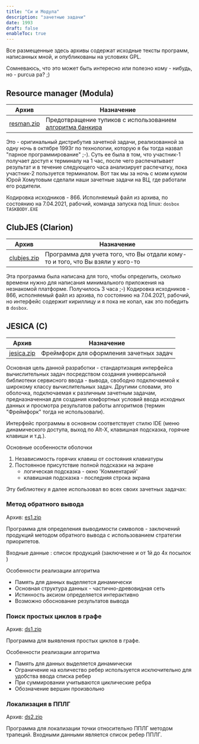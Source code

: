 ```yaml
---
title: "Си и Модула"
description: "зачетные задачи"
date: 1993
draft: false
enableToc: true
---
```


Все размещенные здесь архивы содержат исходные тексты программ, написанных мной, и
опубликованы на условиях GPL.

Сомневаюсь, что это может быть интересно или полезно кому - нибудь, но - purcua pa? ;)

## Resource manager (Modula)
 Архив |  Назначение
 -- | --
[resman.zip](/src/1993/resman.zip) | Предотвращение тупиков с использованием [алгоритма банкира](https://infopedia.su/15x8a44.html)

Это - оригинальный дистрибутив зачетной задачи, реализованной за одну ночь в октябре 1993г по технологии, которую я бы тогда назвал "парное программирование" ;-). Суть ее была в том, что участник-1 получает доступ к терминалу на 1 час, после чего распечатывает результат и в течение следующего часа анализирует распечатку, пока участник-2 пользуется терминалом. Вот так мы за ночь с моим кумом Юрой Хомутовым сделали наши зачетные задачи на ВЦ, где работали его родители.

Кодировка исходников - 866. Исполняемый файл из архива, по состоянию на 7.04.2021, рабочий, команда запуска под linux: `dosbox TASKBODY.EXE`

## ClubJES (Clarion)

 Архив |  Назначение
 -- | --
[clubjes.zip](/src/1993/clubjes.zip) | Программа для учета того, что Вы отдали кому-то и того, что Вы взяли у кого-то

Эта программа была написана для того, чтобы определить, сколько времени нужно для написания минимального приложения на незнакомой платформе. Получилось 3 часа ;-)
Кодировка исходников - 866, исполняемый файл из архива, по состоянию на 7.04.2021, рабочий, но интерфейс содержит кириллицу и я пока не копал, как это победить в `dosbox`.

## JESICA (C)

 Архив |  Назначение
 -- | --
[jesica.zip](/src/1993/jesica.zip) | Фреймфорк для оформления зачетных задач

Основная  цель  данной   разработки - стандартизация интерфейса  вычислительных  задач посредством создания универсальной  библиотеки сервисного  ввода - вывода, свободно подключаемой к широкому классу вычислительных задач. Другими словами, это оболочка, подключаемая к различным зачетным задачам, предназначенная для создания комфортных условий  ввода  исходных  данных и просмотра результатов работы алгоритмов (термин "Фреймфорк" тогда не использовали).

Интерфейс программы в основном соответствует стилю IDE (меню динамического  доступа,  выход по Alt-X, клавишная подсказка, горячие клавиши и т.д.).

Основные особенности оболочки

1. Независимость горячих клавиш от состояния клавиатуры
2. Постоянное присутствие полной подсказки на экране
    * логическая подсказка - окно 'Комментарий'
    * клавишная  подсказка - последняя строка экрана  

Эту библиотеку я далее использовал во всех своих зачетных задачах:

### Метод обратного вывода

Архив: [es1.zip](/src/1993/es1.zip)

Программа для определения выводимости символов - заключений продукций методом обратного вывода с использованием стратегии приоритетов.

Входные данные : список продукций (заключение и от 1й до 4х посылок )

Особенности реализации алгоритма

* Память для данных выделяется динамически
* Основная структура данных - частично-древовидная сеть
* Истинность аксиом определяется интерактивно
* Возможно обоснование результатов вывода

### Поиск простых циклов в графе

Архив: [ds1.zip](/src/1993/ds1.zip)

Программа для выявления простых циклов в графе.

Особенности реализации алгоритма

* Память для данных выделяется динамически
* Ограничение на количество  ребер  используется исключительно для удобства ввода списка ребер
* При суммировании учитываются циклические ребра
* Обозначение вершин произвольно

### Локализация в ППЛГ

Архив: [ds2.zip](/src/1993/ds2.zip)

Программа для  локализации точки относительно ППЛГ методом трапеций. Входными данными является список ребер ППЛГ.